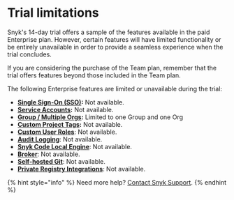 # Trial limitations

Snyk's 14-day trial offers a sample of the features available in the paid Enterprise plan. However, certain features will have limited functionality or be entirely unavailable in order to provide a seamless experience when the trial concludes.

If you are considering the purchase of the Team plan, remember that the trial offers features beyond those included in the Team plan.

The following Enterprise features are limited or unavailable during the trial:

* [**Single Sign-On (SSO)**](../../enterprise-configuration/single-sign-on-sso-for-authentication-to-snyk/)**:** Not available.
* [**Service Accounts**](../../enterprise-configuration/service-accounts/)**:** Not available.
* [**Group / Multiple Orgs**](../../snyk-admin/groups-and-organizations/)**:** Limited to one Group and one Org
* [**Custom Project Tags**](../../snyk-admin/introduction-to-snyk-projects/project-tags.md)**:** Not available.
* [**Custom User Roles**](../../snyk-admin/user-roles/user-role-management.md): Not available.
* [**Audit Logging**](../../snyk-api/user-management-with-the-snyk-api/retrieve-audit-logs-of-user-initiated-activity-by-api-for-an-org-or-group.md): Not available.
* [**Snyk Code Local Engine**](../../scan-with-snyk/snyk-code/snyk-code-local-engine.md): Not available.
* [**Broker**](../../enterprise-configuration/snyk-broker/): Not available.
* [**Self-hosted Git**](../../integrate-with-snyk/git-repositories-scms-integrations-with-snyk/snyk-github-enterprise-integration.md): Not available.
* [**Private Registry Integrations**](../../integrate-with-snyk/package-repository-integrations/): Not available.

{% hint style="info" %}
Need more help? [Contact Snyk Support](https://support.snyk.io/hc/en-us/requests/new).
{% endhint %}
